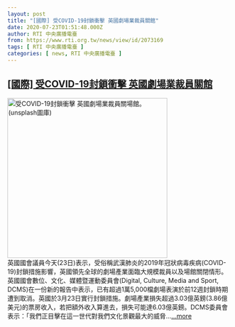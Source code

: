 ```yaml
---
layout: post
title: "[國際] 受COVID-19封鎖衝擊 英國劇場業裁員關館"
date: 2020-07-23T01:51:48.000Z
author: RTI 中央廣播電臺
from: https://www.rti.org.tw/news/view/id/2073169
tags: [ RTI 中央廣播電臺 ]
categories: [ news, RTI 中央廣播電臺 ]
---
```

<!--1595469108000-->
[[國際] 受COVID-19封鎖衝擊 英國劇場業裁員關館](https://www.rti.org.tw/news/view/id/2073169)
------

<div>
<img src="https://static.rti.org.tw/assets/thumbnails/2020/07/23/2aed46c878bae358066d185c04412bb8.jpg" width="360" alt="受COVID-19封鎖衝擊 英國劇場業裁員關場館。(unsplash圖庫)" title="受COVID-19封鎖衝擊 英國劇場業裁員關場館。(unsplash圖庫)"><br>英國國會議員今天(23日)表示，受俗稱武漢肺炎的2019年冠狀病毒疾病(COVID-19)封鎖措施影響，英國領先全球的劇場產業面臨大規模裁員以及場館關閉情形。英國國會數位、文化、媒體暨運動委員會(Digital, Culture, Media and Sport, DCMS)在一份新的報告中表示，已有超過1萬5,000檔劇場表演於前12週封鎖時期遭到取消。英國於3月23日實行封鎖措施。劇場產業損失超過3.03億英鎊(3.86億美元)的票房收入，若把額外收入算進去，損失可能達6.03億英鎊。DCMS委員會表示：「我們正目擊在這一世代對我們文化景觀最大的威脅...<a target="_blank" href="https://www.rti.org.tw/news/view/id/2073169">...more</a>
</div>
